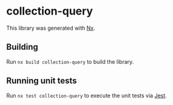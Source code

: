 # collection-query

This library was generated with [Nx](https://nx.dev).

## Building

Run `nx build collection-query` to build the library.

## Running unit tests

Run `nx test collection-query` to execute the unit tests via [Jest](https://jestjs.io).

